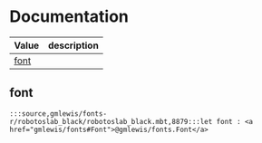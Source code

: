 # Documentation
|Value|description|
|---|---|
|[font](#font)||

## font

```moonbit
:::source,gmlewis/fonts-r/robotoslab_black/robotoslab_black.mbt,8879:::let font : <a href="gmlewis/fonts#Font">@gmlewis/fonts.Font</a>
```

